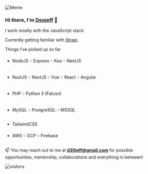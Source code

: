 ![Meme](https://i.imgflip.com/483qth.jpg)

### Hi there, I'm [Deojeff](https://github.com/d30jeff) 👋

I work mostly with the JavaScript stack.

Currently getting familiar with [Strapi](https://github.com/strapi/strapi).

Things I've picked up so far

- NodeJS ༶ Express ༶ Koa ༶ NestJS

- NuxtJS ༶ NextJS ༶ Vue ༶ React ༶ Angular

- PHP ༶ Python 3 (Falcon)

- MySQL ༶ PostgreSQL ༶ MSSQL

- TailwindCSS

- AWS ༶ GCP ༶ Firebase

📫 You may reach out to me at **d30jeff@gmail.com** for possible opportunities, mentorship, collaborations and everything in between!

![visitors](https://visitor-badge.glitch.me/badge?page_id=d30jeff)
